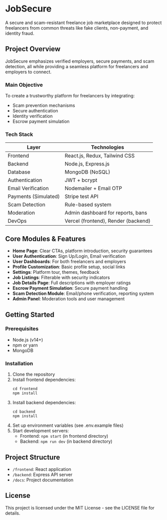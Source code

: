# JobSecure

A secure and scam-resistant freelance job marketplace designed to protect freelancers from common threats like fake clients, non-payment, and identity fraud.

## Project Overview

JobSecure emphasizes verified employers, secure payments, and scam detection, all while providing a seamless platform for freelancers and employers to connect.

### Main Objective

To create a trustworthy platform for freelancers by integrating:
- Scam prevention mechanisms
- Secure authentication
- Identity verification
- Escrow payment simulation

### Tech Stack

| Layer | Technologies |
|-------|--------------|
| Frontend | React.js, Redux, Tailwind CSS |
| Backend | Node.js, Express.js |
| Database | MongoDB (NoSQL) |
| Authentication | JWT + bcrypt |
| Email Verification | Nodemailer + Email OTP |
| Payments (Simulated) | Stripe test API |
| Scam Detection | Rule-based system |
| Moderation | Admin dashboard for reports, bans |
| DevOps | Vercel (frontend), Render (backend) |

## Core Modules & Features

- **Home Page**: Clear CTAs, platform introduction, security guarantees
- **User Authentication**: Sign Up/Login, Email verification
- **User Dashboards**: For both freelancers and employers
- **Profile Customization**: Basic profile setup, social links
- **Settings**: Platform tour, themes, feedback
- **Job Listings**: Filterable with security indicators
- **Job Details Page**: Full descriptions with employer ratings
- **Escrow Payment Simulation**: Secure payment handling
- **Scam Detection Module**: Email/phone verification, reporting system
- **Admin Panel**: Moderation tools and user management

## Getting Started

### Prerequisites

- Node.js (v14+)
- npm or yarn
- MongoDB

### Installation

1. Clone the repository
2. Install frontend dependencies:
   ```
   cd frontend
   npm install
   ```
3. Install backend dependencies:
   ```
   cd backend
   npm install
   ```
4. Set up environment variables (see .env.example files)
5. Start development servers:
   - Frontend: `npm start` (in frontend directory)
   - Backend: `npm run dev` (in backend directory)

## Project Structure

- `/frontend`: React application
- `/backend`: Express API server
- `/docs`: Project documentation

## License

This project is licensed under the MIT License - see the LICENSE file for details.
